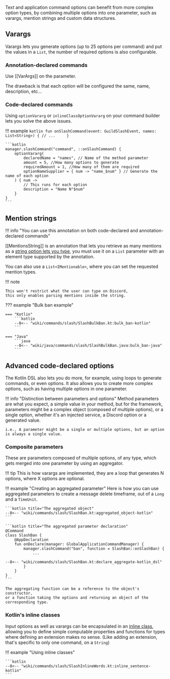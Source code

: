 Text and application command options can benefit from more complex option types, 
by combining multiple options into one parameter, 
such as varargs, mention strings and custom data structures.

## Varargs
Varargs lets you generate options (up to 25 options per command) and put the values in a `List`,
the number of required options is also configurable.

### Annotation-declared commands
Use [[VarArgs]] on the parameter.

The drawback is that each option will be configured the same, name, description, etc...

### Code-declared commands
Using `optionVararg` or `inlineClassOptionVararg` on your command builder lets you solve the above issues.

!!! example
    ```kotlin
    fun onSlashCommand(event: GuildSlashEvent, names: List<String>) {
        // ...    
    }
    ```

    ```kotlin
    manager.slashCommand("command", ::onSlashCommand) {
        optionVararg(
            declaredName = "names", // Name of the method parameter
            amount = 5, //How many options to generate
            requiredAmount = 1, //How many of them are required
            optionNameSupplier = { num -> "name_$num" } // Generate the name of each option
        ) { num ->
            // This runs for each option
            description = "Name N°$num" 
        }
    }
    ```

## Mention strings
!!! info "You can use this annotation on both code-declared and annotation-declared commands"

[[MentionsString]] is an annotation
that lets you retrieve as many mentions as a [string option lets you type](https://docs.jda.wiki/net/dv8tion/jda/api/interactions/commands/build/OptionData.html#MAX_STRING_OPTION_LENGTH),
you must use it on a `List` parameter with an element type supported by the annotation.

You can also use a `List<IMentionable>`, where you can set the requested mention types.

!!! note

    This won't restrict what the user can type on Discord,
    this only enables parsing mentions inside the string.

??? example "Bulk ban example"

    === "Kotlin"
        ```kotlin
        --8<-- "wiki/commands/slash/SlashBulkBan.kt:bulk_ban-kotlin"
        ```

    === "Java"
        ```java
        --8<-- "wiki/java/commands/slash/SlashBulkBan.java:bulk_ban-java"
        ```

## Advanced code-declared options

The Kotlin DSL also lets you do more, for example, using loops to generate commands, or even options.
It also allows you to create more complex options, such as having multiple options in one parameter.

!!! info "Distinction between parameters and options"
    Method parameters are what you expect, a simple value in your method,
    but for the framework, parameters might be a complex object (composed of multiple options),
    or a single option, whether it's an injected service, a Discord option or a generated value.

    i.e., A parameter might be a single or multiple options, but an option is always a single value.

### Composite parameters

These are parameters composed of multiple options, of any type,
which gets merged into one parameter by using an aggregator.

!!! tip
    This is how varargs are implemented, they are a loop that generates N options, where X options are optional.

!!! example "Creating an aggregated parameter"
    Here is how you can use aggregated parameters to create a message delete timeframe, out of a `Long` and a `TimeUnit`.

    ```kotlin title="The aggregated object"
    --8<-- "wiki/commands/slash/SlashBan.kt:aggregated_object-kotlin"
    ```

    ```kotlin title="The aggregated parameter declaration"
    @Command
    class SlashBan {
        @AppDeclaration
        fun onDeclare(manager: GlobalApplicationCommandManager) {
            manager.slashCommand("ban", function = SlashBan::onSlashBan) {
                ...

    --8<-- "wiki/commands/slash/SlashBan.kt:declare_aggregate-kotlin_dsl"
            }
        }
    }
    ```

    The aggregating function can be a reference to the object's constructor,
    or a function taking the options and returning an object of the corresponding type. 

### Kotlin's inline classes

Input options as well as varargs can be encapsulated in an [inline class](https://kotlinlang.org/docs/inline-classes.html),
allowing you to define simple computable properties and functions for types where defining an extension makes no sense.
(Like adding an extension, that's specific to only one command, on a `String`)

!!! example "Using inline classes"

    ```kotlin
    --8<-- "wiki/commands/slash/SlashInlineWords.kt:inline_sentence-kotlin"
    ```
